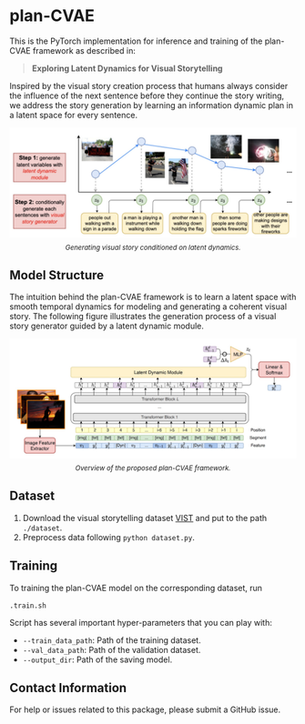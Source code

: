 # plan-CVAE

This is the PyTorch implementation for inference and training of the plan-CVAE framework as described in:

> **Exploring Latent Dynamics for Visual Storytelling**

Inspired by the visual story creation process that humans always consider the influence of the next sentence before they continue the story writing, we address the story generation by learning an information dynamic plan in a latent space for every sentence.

<p align="center">
     <img src="https://github.com/feizc/Latent-Dynamics/blob/main/images/case.png" alt="Latent Dynamics">
     <br/>
     <sub><em>
      Generating visual story conditioned on latent dynamics. 
    </em></sub>
</p>


## Model Structure 

The intuition behind the plan-CVAE framework is to learn a latent space with smooth temporal dynamics for modeling and generating a coherent visual story. 
The following figure illustrates the generation process of a visual story generator guided by a latent dynamic module. 

<p align="center">
     <img src="https://github.com/feizc/Latent-Dynamics/blob/main/images/framework.png" alt="plan-CVAE">
     <br/>
     <sub><em>
      Overview of the proposed plan-CVAE framework. 
    </em></sub>
</p>


## Dataset 
1. Download the visual storytelling dataset [VIST](https://visionandlanguage.net/VIST/) and put to the path ```./dataset```.
2. Preprocess data following ```python dataset.py```. 


## Training

To training the plan-CVAE model on the corresponding dataset, run
```
.train.sh
```

Script has several important hyper-parameters that you can play with:
- ```--train_data_path```: Path of the training dataset. 
- ```--val_data_path```: Path of the validation dataset. 
- ```--output_dir```: Path of the saving model. 




## Contact Information
For help or issues related to this package, please submit a GitHub issue. 


